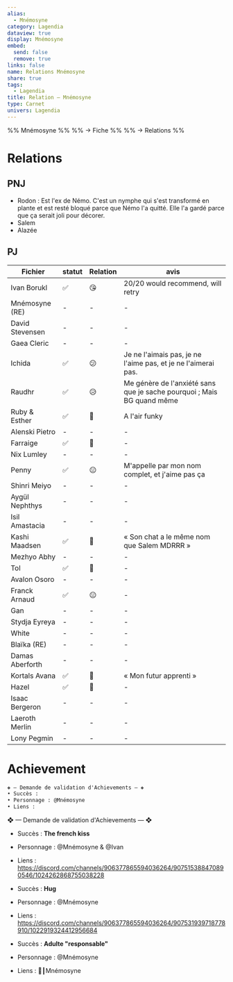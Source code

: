 ```yaml
---
alias:
  - Mnémosyne
category: Lagendia
dataview: true
display: Mnémosyne
embed:
  send: false
  remove: true
links: false
name: Relations Mnémosyne
share: true
tags:
  - Lagendia
title: Relation — Mnémosyne
type: Carnet
univers: Lagendia
---
```


%% Mnémosyne %%
%% → Fiche %%
%% → Relations %%



# Relations
## PNJ
- Rodon : Est l'ex de Némo. C'est un nymphe qui s'est transformé en plante et est resté bloqué parce que Némo l'a quitté. Elle l'a gardé parce que ça serait joli pour décorer.
- Salem
- Alazée

## PJ
| Fichier                                                                         | statut | Relation | avis                                                                   |
| ------------------------------------------------------------------------------- | ------ | -------- | ---------------------------------------------------------------------- |
| Ivan Borukl             | ✅      | 😘       | 20/20 would recommend, will retry                                      |
| Mnémosyne (RE)       | \-     | \-       | \-                                                                     |
| David Stevensen           | \-     | \-       | \-                                                                     |
| Gaea Cleric            | \-     | \-       | \-                                                                     |
| Ichida                      | ✅      | 😕       | Je ne l'aimais pas, je ne l'aime pas, et je ne l'aimerai pas.          |
| Raudhr                      | ✅      | 😥       | Me génère de l'anxiété sans que je sache pourquoi ; Mais BG quand même |
| Ruby & Esther        | ✅      | 🤔       | A l'air funky                                                          |
| Alenski Pietro | \-     | \-       | \-                                                                     |
| Farraige             | ✅      | 🙂       | \-                                                                     |
| Nix Lumley         | \-     | \-       | \-                                                                     |
| Penny                   | ✅      | 😐       | M'appelle par mon nom complet, et j'aime pas ça                        |
| Shinri Meiyo     | \-     | \-       | \-                                                                     |
| Aygül Nephthys | \-     | \-       | \-                                                                     |
| Isil Amastacia | \-     | \-       | \-                                                                     |
| Kashi Maadsen   | ✅      | 🙂       | « Son chat a le même nom que Salem MDRRR »                             |
| Mezhyo Abhy       | \-     | \-       | \-                                                                     |
| Tol                       | ✅      | 🥰       | \-                                                                     |
| Avalon Osoro      | \-     | \-       | \-                                                                     |
| Franck Arnaud    | ✅      | 😐       | \-                                                                     |
| Gan                        | \-     | \-       | \-                                                                     |
| Stydja Eyreya    | \-     | \-       | \-                                                                     |
| White                    | \-     | \-       | \-                                                                     |
| Blaïka (RE)         | \-     | \-       | \-                                                                     |
| Damas Aberforth | \-     | \-       | \-                                                                     |
| Kortals Avana     | ✅      | 🙂       | « Mon futur apprenti »                                                 |
| Hazel                    | ✅      | 🥰       | \-                                                                     |
| Isaac Bergeron  | \-     | \-       | \-                                                                     |
| Laeroth Merlin  | \-     | \-       | \-                                                                     |
| Lony Pegmin        | \-     | \-       | \-                                                                     |

# Achievement
```md
❖ — Demande de validation d'Achievements — ❖
• Succès :
• Personnage : @Mnémosyne
• Liens : 
```

❖ — Demande de validation d'Achievements — ❖
- Succès : **The french kiss**
- Personnage : @Mnémosyne & @Ivan
- Liens : https://discord.com/channels/906377865594036264/907515388470890546/1024262868755038228

- Succès : **Hug**
- Personnage : @Mnémosyne
- Liens : https://discord.com/channels/906377865594036264/907531939718778910/1022919324412956684

- Succès : **Adulte "responsable"**
- Personnage : @Mnémosyne
- Liens : 🧼┃Mnémosyne

